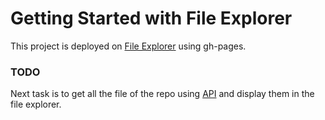 # Getting Started with File Explorer

This project is deployed on [File Explorer](https://krushna-sharma.github.io/file-explorer) using gh-pages.


### TODO

Next task is to get all the file of the repo using [API](https://api.github.com/repos/krushna-sharma/file-explorer/git/trees/main?recursive=1) and display them in the file explorer.
